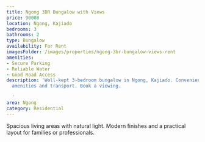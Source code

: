```yaml
---
title: Ngong 3BR Bungalow with Views
price: 90000
location: Ngong, Kajiado
bedrooms: 3
bathrooms: 2
type: Bungalow
availability: For Rent
imagesFolder: /images/properties/ngong-3br-bungalow-views-rent
amenities:
- Secure Parking
- Reliable Water
- Good Road Access
description: 'Well-kept 3-bedroom bungalow in Ngong, Kajiado. Convenient access to
  amenities and transport. Book a viewing.

  '
area: Ngong
category: Residential
---
```


Spacious living areas with natural light. Modern finishes and a practical layout for families or professionals.
